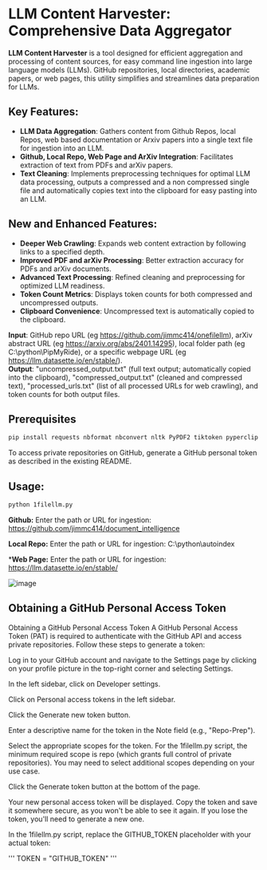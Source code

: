 # LLM Content Harvester: Comprehensive Data Aggregator

**LLM Content Harvester** is a tool designed for efficient aggregation and processing of content sources, for easy command line ingestion into large language models (LLMs). GitHub repositories, local directories, academic papers, or web pages, this utility simplifies and streamlines data preparation for LLMs.

## Key Features:
- **LLM Data Aggregation**: Gathers content from Github Repos, local Repos, web based documentation or Arxiv papers into a single text file for ingestion into an LLM.
- **Github, Local Repo, Web Page and ArXiv Integration**: Facilitates extraction of text from PDFs and arXiv papers.
- **Text Cleaning**: Implements preprocessing techniques for optimal LLM data processing, outputs a compressed and a non compressed single file and automatically copies text into the clipboard for easy pasting into an LLM.


## New and Enhanced Features:
- **Deeper Web Crawling**: Expands web content extraction by following links to a specified depth.
- **Improved PDF and arXiv Processing**: Better extraction accuracy for PDFs and arXiv documents.
- **Advanced Text Processing**: Refined cleaning and preprocessing for optimized LLM readiness.
- **Token Count Metrics**: Displays token counts for both compressed and uncompressed outputs.
- **Clipboard Convenience**: Uncompressed text is automatically copied to the clipboard.

  
**Input**: GitHub repo URL (eg https://github.com/jimmc414/onefilellm), arXiv abstract URL (eg https://arxiv.org/abs/2401.14295), local folder path (eg C:\python\PipMyRide), or a specific webpage URL (eg https://llm.datasette.io/en/stable/).  
**Output**: "uncompressed_output.txt" (full text output; automatically copied into the clipboard), "compressed_output.txt" (cleaned and compressed text), "processed_urls.txt" (list of all processed URLs for web crawling), and token counts for both output files.


## Prerequisites

```bash
pip install requests nbformat nbconvert nltk PyPDF2 tiktoken pyperclip
```

To access private repositories on GitHub, generate a GitHub personal token as described in the existing README.

## Usage:
```bash
python 1filellm.py
```

**Github:**
Enter the path or URL for ingestion: 
https://github.com/jimmc414/document_intelligence

**Local Repo:**
Enter the path or URL for ingestion:
C:\python\autoindex

***Web Page:**
Enter the path or URL for ingestion:
https://llm.datasette.io/en/stable/

![image](https://github.com/jimmc414/onefilellm/assets/6346529/aac59566-9b31-48b6-aa7b-5f6fd7427f2c)


## Obtaining a GitHub Personal Access Token

Obtaining a GitHub Personal Access Token
A GitHub Personal Access Token (PAT) is required to authenticate with the GitHub API and access private repositories. Follow these steps to generate a token:

Log in to your GitHub account and navigate to the Settings page by clicking on your profile picture in the top-right corner and selecting Settings.

In the left sidebar, click on Developer settings.

Click on Personal access tokens in the left sidebar.

Click the Generate new token button.

Enter a descriptive name for the token in the Note field (e.g., "Repo-Prep").

Select the appropriate scopes for the token. For the 1filellm.py script, the minimum required scope is repo (which grants full control of private repositories). You may need to select additional scopes depending on your use case.

Click the Generate token button at the bottom of the page.

Your new personal access token will be displayed. Copy the token and save it somewhere secure, as you won't be able to see it again. If you lose the token, you'll need to generate a new one.

In the 1filellm.py script, replace the GITHUB_TOKEN placeholder with your actual token:

'''
TOKEN = "GITHUB_TOKEN"
'''
